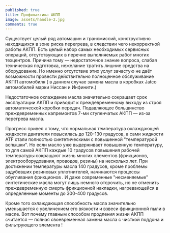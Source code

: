 ```yaml
---
published: true
title: Профилактика АКПП
image: assets/handle-2.jpg
comments: true
---
```


Существует целый ряд автомашин и трансмиссий, конструктивно находящихся в зоне риска перегрева, в следствии чего некорректной работы АКПП. Есть целый набор самых необходимых сервисных операций, отсутствующих в перечне выполняемых работ многих техцентров. Причина тому — недостаточное знание вопроса, слабая техническая подготовка, нежелание тратить лишние средства на оборудование. Но именно отсутствие этих услуг зачастую не даёт возможности провести действительно полноценное обслуживание АКПП автомобиля ( в данном случае замена масла в коробках Jatco автомобилей марки Ниссан и Инфинити.)

Недостаточное охлаждение масла значительно сокращает срок эксплуатации АКПП и приводит к преждевременному выходу из строя автоматической коробки передач.
Подавляющее большинство преждевременных капремонтов 7-ми ступенчатых АКПП — из-за перегрева масла.

Прогресс привел к тому, что нормальная температура охлаждающей жидкости двигателя повысилась до 120-130 градусов, а сами жидкости ATF стали полностью синтетическими с повышенной "температурой вспышки". Но если масло уже выдерживает повышенную температуру, то для самой АКПП каждые 10 градусов повышения рабочей температуры сокращают жизнь многих элементов (фрикционов, электрооборудования, проводов, резины) на несколько лет.
При достижении температуры масла 140 градусов, кроме проблемы задубевших резиновых уплотнителей, начинаются процессы обугливания фрикционов . И даже современные "несменяемые" синтетические масла могут лишь немного отсрочить, но не отменить преждевременную смерть фрикционной накладки, нагревающейся в определенные моменты до 300-400 градусов.

Кроме того охлаждающая способность масла значительно уменьшается с увеличением его вязкости и взвеси фрикционной пыли в масле. Вот почему главным способом продления жизни АКПП считается — полная своевременная замена масла с чисткой поддона и фильтрующего элемента !
